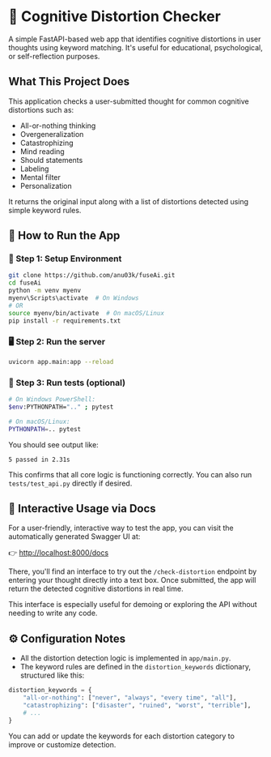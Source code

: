 # 🧠 Cognitive Distortion Checker

A simple FastAPI-based web app that identifies cognitive distortions in user thoughts using keyword matching. It's useful for educational, psychological, or self-reflection purposes.

## What This Project Does

This application checks a user-submitted thought for common cognitive distortions such as:

- All-or-nothing thinking
- Overgeneralization
- Catastrophizing
- Mind reading
- Should statements
- Labeling
- Mental filter
- Personalization

It returns the original input along with a list of distortions detected using simple keyword rules.

## 🚀 How to Run the App

### 📁 Step 1: Setup Environment

```bash
git clone https://github.com/anu03k/fuseAi.git
cd fuseAi
python -m venv myenv
myenv\Scripts\activate  # On Windows
# OR
source myenv/bin/activate  # On macOS/Linux
pip install -r requirements.txt
```

### 🖥️ Step 2: Run the server

```bash
uvicorn app.main:app --reload
```

### 🧪 Step 3: Run tests (optional)

```bash
# On Windows PowerShell:
$env:PYTHONPATH=".." ; pytest

# On macOS/Linux:
PYTHONPATH=.. pytest
```

You should see output like:
```
5 passed in 2.31s
```

This confirms that all core logic is functioning correctly. You can also run `tests/test_api.py` directly if desired.

## 💬 Interactive Usage via Docs

For a user-friendly, interactive way to test the app, you can visit the automatically generated Swagger UI at:

👉 [http://localhost:8000/docs](http://localhost:8000/docs)

There, you'll find an interface to try out the `/check-distortion` endpoint by entering your thought directly into a text box. Once submitted, the app will return the detected cognitive distortions in real time.

This interface is especially useful for demoing or exploring the API without needing to write any code.

## ⚙️ Configuration Notes

- All the distortion detection logic is implemented in `app/main.py`.
- The keyword rules are defined in the `distortion_keywords` dictionary, structured like this:

```python
distortion_keywords = {
    "all-or-nothing": ["never", "always", "every time", "all"],
    "catastrophizing": ["disaster", "ruined", "worst", "terrible"],
    # ...
}
```

You can add or update the keywords for each distortion category to improve or customize detection.


